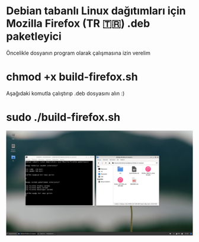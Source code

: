 # Debian tabanlı Linux dağıtımları için Mozilla Firefox (TR 🇹🇷) .deb paketleyici

Öncelikle dosyanın program olarak çalışmasına izin verelim
# chmod +x build-firefox.sh 

Aşağıdaki komutla çalıştırıp .deb dosyasını alın :)
# sudo ./build-firefox.sh 

![screenshot](firefox-deb-build.png "screenshot")

